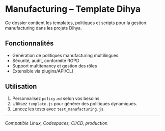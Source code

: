 # Manufacturing – Template Dihya

Ce dossier contient les templates, politiques et scripts pour la gestion manufacturing dans les projets Dihya.

## Fonctionnalités
- Génération de politiques manufacturing multilingues
- Sécurité, audit, conformité RGPD
- Support multitenancy et gestion des rôles
- Extensible via plugins/API/CLI

## Utilisation
1. Personnalisez `policy.md` selon vos besoins.
2. Utilisez `template.js` pour générer des politiques dynamiques.
3. Lancez les tests avec `test_manufacturing.js`.

---
*Compatible Linux, Codespaces, CI/CD, production.*
